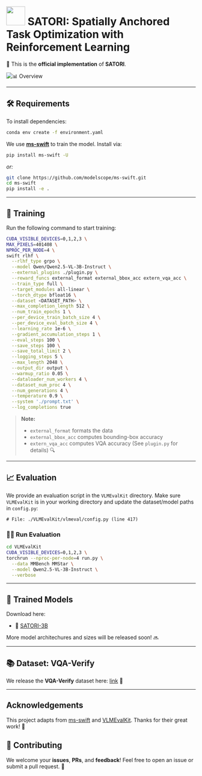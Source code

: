 
# <img src="./img/logo.png" width="50"> SATORI: Spatially Anchored Task Optimization with Reinforcement Learning

🔗 This is the **official implementation** of **SATORI**.

![📊 Overview](./img/method_overview.png)

---

## 🛠️ Requirements

To install dependencies:

```bash
conda env create -f environment.yaml
````

We use [**ms-swift**](https://github.com/modelscope/ms-swift) to train the model. Install via:

```bash
pip install ms-swift -U
```

*or:*

```bash
git clone https://github.com/modelscope/ms-swift.git
cd ms-swift
pip install -e .
```

---

## 🎯 Training

Run the following command to start training:

```bash
CUDA_VISIBLE_DEVICES=0,1,2,3 \
MAX_PIXELS=401408 \
NPROC_PER_NODE=4 \
swift rlhf \
  --rlhf_type grpo \
  --model Qwen/Qwen2.5-VL-3B-Instruct \
  --external_plugins ./plugin.py \
  --reward_funcs external_format external_bbox_acc extern_vqa_acc \
  --train_type full \
  --target_modules all-linear \
  --torch_dtype bfloat16 \
  --dataset <DATASET_PATH> \
  --max_completion_length 512 \
  --num_train_epochs 1 \
  --per_device_train_batch_size 4 \
  --per_device_eval_batch_size 4 \
  --learning_rate 1e-6 \
  --gradient_accumulation_steps 1 \
  --eval_steps 100 \
  --save_steps 100 \
  --save_total_limit 2 \
  --logging_steps 5 \
  --max_length 2048 \
  --output_dir output \
  --warmup_ratio 0.05 \
  --dataloader_num_workers 4 \
  --dataset_num_proc 4 \
  --num_generations 4 \
  --temperature 0.9 \
  --system './prompt.txt' \
  --log_completions true
```

> **Note:**
>
> * `external_format` formats the data
> * `external_bbox_acc` computes bounding-box accuracy
> * `extern_vqa_acc` computes VQA accuracy
>   (See `plugin.py` for details) 🔍

---

## 📈 Evaluation

We provide an evaluation script in the `VLMEvalKit` directory. Make sure `VLMEvalKit` is in your working directory and update the dataset/model paths in `config.py`:

```text
# File: ./VLMEvalKit/vlmeval/config.py (line 417)
```

### 🏃‍♂️ Run Evaluation

```bash
cd VLMEvalKit
CUDA_VISIBLE_DEVICES=0,1,2,3 \
torchrun --nproc-per-node=4 run.py \
  --data MMBench MMStar \
  --model Qwen2.5-VL-3B-Instruct \
  --verbose
```

---

## 💾 Trained Models

Download here:

* 🔗 [SATORI-3B](https://huggingface.co/justairr/SATORI)

More model architechures and sizes will be released soon! 🔜

---

## 📚 Dataset: VQA-Verify

We release the **VQA-Verify** dataset here: [link](https://huggingface.co/datasets/justairr/VQA-Verify) 🚀

---

## Acknowledgements
This project adapts from [ms-swift](https://github.com/modelscope/ms-swift.git) and [VLMEvalKit](https://github.com/open-compass/VLMEvalKit.git). Thanks for their great work! 🙏

## 🤝 Contributing

We welcome your **issues**, **PRs**, and **feedback**!
Feel free to open an issue or submit a pull request. 🙌



